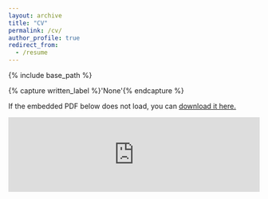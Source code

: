 ```yaml
---
layout: archive
title: "CV"
permalink: /cv/
author_profile: true
redirect_from:
  - /resume
---
```


{% include base_path %}

{% capture written_label %}'None'{% endcapture %}

If the embedded PDF below does not load, you can <u><a href="https://kleeresearch.github.io/files/kyungmin-cv-web-20230609.pdf">download it here.</a></u>
<br/>

<embed src="https://kleeresearch.github.io/files/kyungmin-cv-web-20230609.pdf" type="application/pdf" width="100%" />



